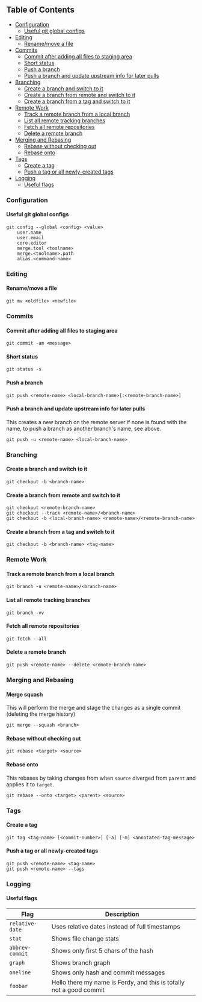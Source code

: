 ## Table of Contents
- [Configuration](#configuration)
    - [Useful git global configs](#useful-git-global-configs)
- [Editing](#editing)
    - [Rename/move a file](#renamemove-a-file)
- [Commits](#commits)
    - [Commit after adding all files to staging area](#commit-after-adding-all-files-to-staging-area)
    - [Short status](#short-status)
    - [Push a branch](#push-a-branch)
    - [Push a branch and update upstream info for later pulls](#push-a-branch-and-update-upstream-info-for-later-pulls)
- [Branching](#branching)
    - [Create a branch and switch to it](#create-a-branch-and-switch-to-it)
    - [Create a branch from remote and switch to it](#create-a-branch-from-remote-and-switch-to-it)
    - [Create a branch from a tag and switch to it](#create-a-branch-from-a-tag-and-switch-to-it)
- [Remote Work](#remote-work)
    - [Track a remote branch from a local branch](#track-a-remote-branch-from-a-local-branch)
    - [List all remote tracking branches](#list-all-remote-tracking-branches)
    - [Fetch all remote repositories](#fetch-all-remote-repositories)
    - [Delete a remote branch](#delete-a-remote-branch)
- [Merging and Rebasing](#merging-and-rebasing)
    - [Rebase without checking out](#rebase-without-checking-out)
    - [Rebase onto](#rebase-onto)
- [Tags](#tags)
    - [Create a tag](#create-a-tag)
    - [Push a tag or all newly-created tags](#push-a-tag-or-all-newly-created-tags)
- [Logging](#logging)
    - [Useful flags](#useful-flags)

### Configuration

#### Useful git global configs
```console
git config --global <config> <value>
    user.name
    user.email
    core.editor
    merge.tool <toolname>
    merge.<toolname>.path
    alias.<command-name>
```

### Editing

#### Rename/move a file
```console
git mv <oldfile> <newfile>
```

### Commits

#### Commit after adding all files to staging area
```console
git commit -am <message>
```

#### Short status
```console
git status -s
```

#### Push a branch
```console
git push <remote-name> <local-branch-name>[:<remote-branch-name>]
```

#### Push a branch and update upstream info for later pulls
This creates a new branch on the remote server if none is found with the name, to push a branch as another branch's name, see above.
```console
git push -u <remote-name> <local-branch-name>
```

### Branching

#### Create a branch and switch to it
```console
git checkout -b <branch-name>
```

#### Create a branch from remote and switch to it
```console
git checkout <remote-branch-name>
git checkout --track <remote-name>/<branch-name>
git checkout -b <local-branch-name> <remote-name>/<remote-branch-name>
```

#### Create a branch from a tag and switch to it
```console
git checkout -b <branch-name> <tag-name>
```

### Remote Work

#### Track a remote branch from a local branch
```console
git branch -u <remote-name>/<branch-name>
```

#### List all remote tracking branches
```console
git branch -vv
```

#### Fetch all remote repositories
```console
git fetch --all
```

#### Delete a remote branch
```console
git push <remote-name> --delete <remote-branch-name>
```

### Merging and Rebasing

#### Merge squash
This will perform the merge and stage the changes as a single commit (deleting the merge history)
```console
git merge --squash <branch>
```

#### Rebase without checking out
```console
git rebase <target> <source>
```

#### Rebase onto
This rebases by taking changes from when `source` diverged from `parent` and applies it to `target`.
```console
git rebase --onto <target> <parent> <source>
```

### Tags

#### Create a tag
```console
git tag <tag-name> [<commit-number>] [-a] [-m] <annotated-tag-message>
```

#### Push a tag or all newly-created tags
```console
git push <remote-name> <tag-name>
git push <remote-name> --tags
```

### Logging

#### Useful flags
| Flag            | Description                                                         |
| --------------- | ------------------------------------------------------------------- |
| `relative-date` | Uses relative dates instead of full timestamps                      |
| `stat`          | Shows file change stats                                             |
| `abbrev-commit` | Shows only first 5 chars of the hash                                |
| `graph`         | Shows branch graph                                                  |
| `oneline`       | Shows only hash and commit messages                                 |
| `foobar`        | Hello there my name is Ferdy, and this is totally not a good commit |

